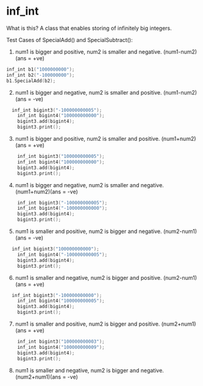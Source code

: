 # inf_int
What is this? A class that enables storing of infinitely big integers.

Test Cases of SpecialAdd() and SpecialSubtract():
1. num1 is bigger and positive, num2 is smaller and negative. (num1-num2)(ans = +ve) 
  ```C++
  inf_int b1("1000000000");
  inf_int b2("-100000000");
  b1.SpecialAdd(b2);
  ```
2. num1 is bigger and negative, num2 is smaller and positive. (num1-num2)(ans = -ve)
```C++
  inf_int bigint3("-100000000005");
	inf_int bigint4("100000000000");
	bigint3.add(bigint4);
	bigint3.print();
```
3. num1 is bigger and positive, num2 is smaller and positive. (num1+num2)(ans = +ve)
```C++
	inf_int bigint3("100000000005");
	inf_int bigint4("100000000000");
	bigint3.add(bigint4);
	bigint3.print();
```
4. num1 is bigger and negative, num2 is smaller and negative. (num1+num2)(ans = -ve)
```C++
	inf_int bigint3("-100000000005");
	inf_int bigint4("-100000000000");
	bigint3.add(bigint4);
	bigint3.print();
```
5. num1 is smaller and positive, num2 is bigger and negative. (num2-num1)(ans = -ve)
```C++
  inf_int bigint3("100000000000");
	inf_int bigint4("-100000000005");
	bigint3.add(bigint4);
	bigint3.print();
```
6. num1 is smaller and negative, num2 is bigger and positive. (num2-num1)(ans = +ve)
```C++
  inf_int bigint3("-100000000000");
	inf_int bigint4("100000000005");
	bigint3.add(bigint4);
	bigint3.print();
```
7. num1 is smaller and positive, num2 is bigger and positive. (num2+num1)(ans = +ve)
```C++
	inf_int bigint3("100000000003");
	inf_int bigint4("100000000009");
	bigint3.add(bigint4);
	bigint3.print();
```
8. num1 is smaller and negative, num2 is bigger and negative. (num2+num1)(ans = -ve)


